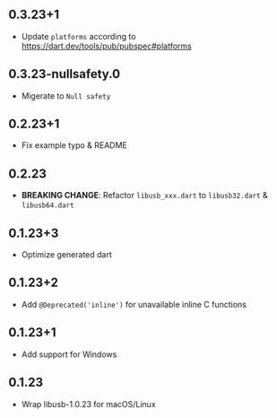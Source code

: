 ## 0.3.23+1

- Update `platforms` according to https://dart.dev/tools/pub/pubspec#platforms

## 0.3.23-nullsafety.0

- Migerate to `Null safety`

## 0.2.23+1

- Fix example typo & README

## 0.2.23

- **BREAKING CHANGE**: Refactor `libusb_xxx.dart` to `libusb32.dart` & `libusb64.dart`

## 0.1.23+3

- Optimize generated dart

## 0.1.23+2

- Add `@Deprecated('inline')` for unavailable inline C functions

## 0.1.23+1

- Add support for Windows

## 0.1.23

- Wrap libusb-1.0.23 for macOS/Linux
